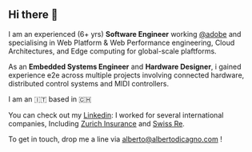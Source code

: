## Hi there 👋

I am an experienced (6+ yrs) **Software Engineer** working [@adobe](https://github.com/adobe) and specialising in Web Platform & Web Performance engineering, Cloud Architectures, and Edge computing for global-scale plaftforms.

As an **Embedded Systems Engineer** and **Hardware Designer**, i gained experience e2e across multiple projects involving connected hardware, distributed control systems and MIDI controllers.

I am an 🇮🇹 based in 🇨🇭

You can check out my [Linkedin](https://www.linkedin.com/in/albertodicagno): I worked for several international companies, Including [Zurich Insurance](https://www.zurich.com/) and [Swiss Re](https://www.swissre.com/).

To get in touch, drop me a line via alberto@albertodicagno.com !

